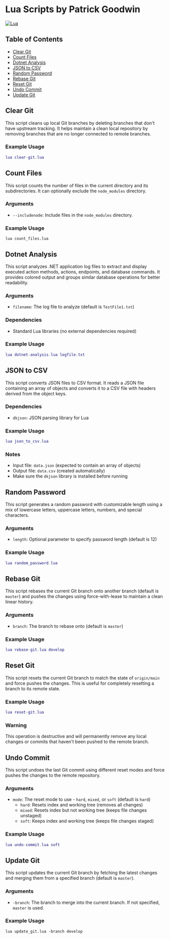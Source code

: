 # Lua Scripts by Patrick Goodwin
[![Lua](https://img.shields.io/badge/Lua-2C2D72?style=for-the-badge&logo=lua&logoColor=white)](https://www.lua.org/)

## Table of Contents
- [Clear Git](#clear-git)
- [Count Files](#count-files)
- [Dotnet Analysis](#dotnet-analysis)
- [JSON to CSV](#json-to-csv)
- [Random Password](#random-password)
- [Rebase Git](#rebase-git)
- [Reset Git](#reset-git)
- [Undo Commit](#undo-commit)
- [Update Git](#update-git)

## Clear Git
This script cleans up local Git branches by deleting branches that don't have upstream tracking. It helps maintain a clean local repository by removing branches that are no longer connected to remote branches.

### Example Usage
```lua
lua clear-git.lua
```

## Count Files
This script counts the number of files in the current directory and its subdirectories. It can optionally exclude the `node_modules` directory.

### Arguments
- `--includenode`: Include files in the `node_modules` directory.

### Example Usage
```
lua count_files.lua
```

## Dotnet Analysis
This script analyzes .NET application log files to extract and display executed action methods, actions, endpoints, and database commands. It provides colored output and groups similar database operations for better readability.

### Arguments
- `filename`: The log file to analyze (default is `TestFile1.txt`)

### Dependencies
- Standard Lua libraries (no external dependencies required)

### Example Usage
```lua
lua dotnet-analysis.lua logfile.txt
```

## JSON to CSV
This script converts JSON files to CSV format. It reads a JSON file containing an array of objects and converts it to a CSV file with headers derived from the object keys.

### Dependencies
- `dkjson`: JSON parsing library for Lua

### Example Usage
```lua
lua json_to_csv.lua
```

### Notes
- Input file: `data.json` (expected to contain an array of objects)
- Output file: `data.csv` (created automatically)
- Make sure the `dkjson` library is installed before running

## Random Password
This script generates a random password with customizable length using a mix of lowercase letters, uppercase letters, numbers, and special characters.

### Arguments
- `length`: Optional parameter to specify password length (default is 12)

### Example Usage
```lua
lua random_password.lua
```

## Rebase Git
This script rebases the current Git branch onto another branch (default is `master`) and pushes the changes using force-with-lease to maintain a clean linear history.

### Arguments  
- `branch`: The branch to rebase onto (default is `master`)

### Example Usage
```lua
lua rebase-git.lua develop
```

## Reset Git
This script resets the current Git branch to match the state of `origin/main` and force pushes the changes. This is useful for completely resetting a branch to its remote state.

### Example Usage
```lua
lua reset-git.lua
```

### Warning
This operation is destructive and will permanently remove any local changes or commits that haven't been pushed to the remote branch.

## Undo Commit
This script undoes the last Git commit using different reset modes and force pushes the changes to the remote repository.

### Arguments
- `mode`: The reset mode to use - `hard`, `mixed`, or `soft` (default is `hard`)
  - `hard`: Resets index and working tree (removes all changes)
  - `mixed`: Resets index but not working tree (keeps file changes unstaged)  
  - `soft`: Keeps index and working tree (keeps file changes staged)

### Example Usage
```lua
lua undo-commit.lua soft
```

## Update Git
This script updates the current Git branch by fetching the latest changes and merging them from a specified branch (default is `master`).

### Arguments
- `-branch`: The branch to merge into the current branch. If not specified, `master` is used.

### Example Usage
```
lua update_git.lua -branch develop
```
